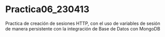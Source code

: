 # Practica06_230413
Practica de creación de sesiones HTTP, con el uso de variables de sesión de manera persistente con la integración de Base de Datos con MongoDB
